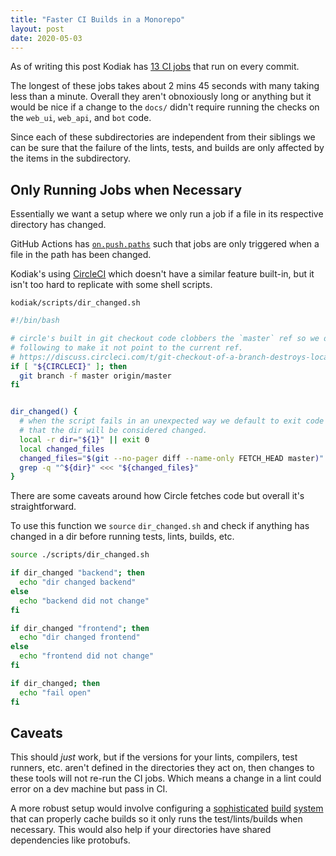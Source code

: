 ```yaml
---
title: "Faster CI Builds in a Monorepo"
layout: post
date: 2020-05-03
---
```


As of writing this post Kodiak has [13 CI jobs](https://github.com/chdsbd/kodiak/blob/80d33a025e850b8ee16445b7e5c643eece0ddc94/.circleci/config.yml) that run on every commit.

The longest of these jobs takes about 2 mins 45 seconds with many taking less
than a minute. Overall they aren't obnoxiously long or anything but it would
be nice if a change to the `docs/` didn't require running the checks on the `web_ui`,
`web_api`, and `bot` code.

Since each of these subdirectories are independent from their siblings we can be sure
that the failure of the lints, tests, and builds are only affected by the
items in the subdirectory.

## Only Running Jobs when Necessary

Essentially we want a setup where we only run a job if a file in its
respective directory has changed.

GitHub Actions has [`on.push.paths`](https://help.github.com/en/actions/reference/workflow-syntax-for-github-actions#onpushpull_requestpaths) such that jobs are only triggered when a file in the path has been changed.

Kodiak's using [CircleCI](https://circleci.com) which doesn't have a similar
feature built-in, but it isn't too hard to replicate with some shell scripts.

`kodiak/scripts/dir_changed.sh`

```bash
#!/bin/bash

# circle's built in git checkout code clobbers the `master` ref so we do the
# following to make it not point to the current ref.
# https://discuss.circleci.com/t/git-checkout-of-a-branch-destroys-local-reference-to-master/23781/7
if [ "${CIRCLECI}" ]; then
  git branch -f master origin/master
fi


dir_changed() {
  # when the script fails in an unexpected way we default to exit code 0 so
  # that the dir will be considered changed.
  local -r dir="${1}" || exit 0
  local changed_files
  changed_files="$(git --no-pager diff --name-only FETCH_HEAD master)" || exit 0
  grep -q "^${dir}" <<< "${changed_files}"
}
```

There are some caveats around how Circle fetches code but overall it's
straightforward.

To use this function we `source` `dir_changed.sh` and check if anything has
changed in a dir before running tests, lints, builds, etc.

```bash
source ./scripts/dir_changed.sh

if dir_changed "backend"; then
  echo "dir changed backend"
else
  echo "backend did not change"
fi

if dir_changed "frontend"; then
  echo "dir changed frontend"
else
  echo "frontend did not change"
fi

if dir_changed; then
  echo "fail open"
fi
```

## Caveats

This should _just_ work, but if the versions for your lints, compilers,
test runners, etc. aren't defined in the directories they act on, then changes to
these tools will not re-run the CI jobs. Which means a change in a lint could
error on a dev machine but pass in CI.

A more robust setup would involve configuring a
[sophisticated](https://bazel.build) [build](https://buck.build)
[system](https://www.pantsbuild.org) that can properly cache builds so it
only runs the test/lints/builds when necessary. This would also help if your
directories have shared dependencies like protobufs.
